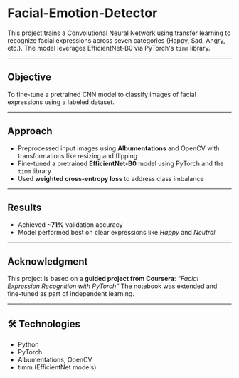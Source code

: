 # Facial-Emotion-Detector

This project trains a Convolutional Neural Network using transfer learning to recognize facial expressions across seven categories (Happy, Sad, Angry, etc.). The model leverages EfficientNet-B0 via PyTorch's `timm` library.

---

## Objective
To fine-tune a pretrained CNN model to classify images of facial expressions using a labeled dataset.

---

## Approach
- Preprocessed input images using **Albumentations** and OpenCV with transformations like resizing and flipping
- Fine-tuned a pretrained **EfficientNet-B0** model using PyTorch and the `timm` library
- Used **weighted cross-entropy loss** to address class imbalance
---

## Results
- Achieved **~71%** validation accuracy
- Model performed best on clear expressions like *Happy* and *Neutral*

---

## Acknowledgment
This project is based on a **guided project from Coursera**: *“Facial Expression Recognition with PyTorch”*
The notebook was extended and fine-tuned as part of independent learning.

---

## 🛠️ Technologies
- Python
- PyTorch
- Albumentations, OpenCV
- timm (EfficientNet models)
